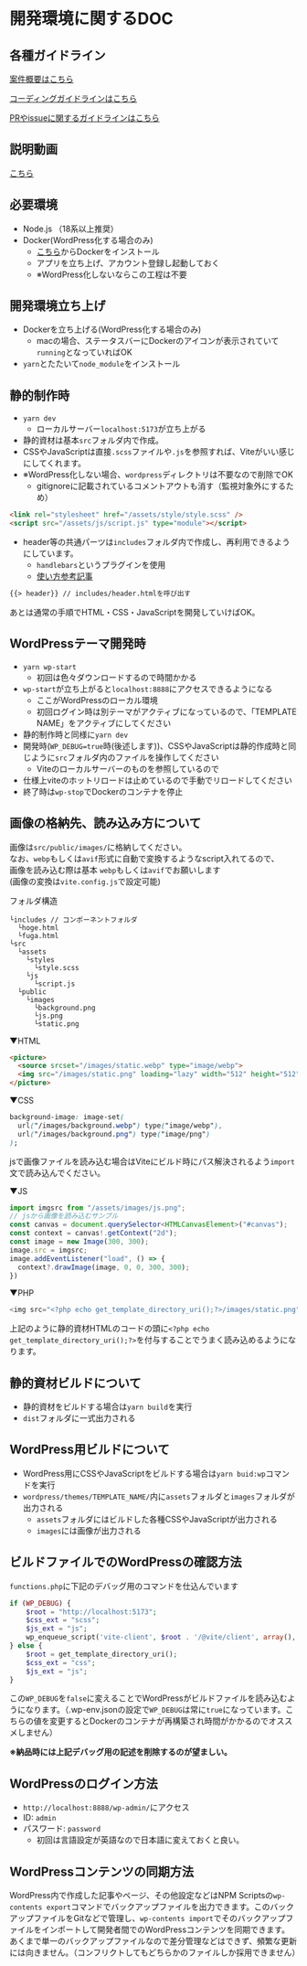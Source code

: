 # 開発環境に関するDOC

## 各種ガイドライン
[案件概要はこちら](./doc/coding-guidelines.md)

[コーディングガイドラインはこちら](./doc/coding-guidelines.md)

[PRやissueに関するガイドラインはこちら](./doc/pr-issue-guidelines.md)

## 説明動画
[こちら](https://defiant-crow-3a6.notion.site/1cd5a20fea11451aa4c16f1490afeea8?pvs=4)

## 必要環境
- Node.js （18系以上推奨）
- Docker(WordPress化する場合のみ)
  - [こちら](https://matsuand.github.io/docs.docker.jp.onthefly/get-docker/)からDockerをインストール
  - アプリを立ち上げ、アカウント登録し起動しておく
  - ※WordPress化しないならこの工程は不要

## 開発環境立ち上げ
- Dockerを立ち上げる(WordPress化する場合のみ)
   - macの場合、ステータスバーにDockerのアイコンが表示されていて`running`となっていればOK
- `yarn`とたたいて`node_module`をインストール


## 静的制作時
- `yarn dev`
  - ローカルサーバー`localhost:5173`が立ち上がる
- 静的資材は基本`src`フォルダ内で作成。
- CSSやJavaScriptは直接`.scss`ファイルや`.js`を参照すれば、Viteがいい感じにしてくれます。
- ※WordPress化しない場合、`wordpress`ディレクトリは不要なので削除でOK
  - gitignoreに記載されているコメントアウトも消す（監視対象外にするため）

```html
<link rel="stylesheet" href="/assets/style/style.scss" />
<script src="/assets/js/script.js" type="module"></script>
```

- header等の共通パーツは`includes`フォルダ内で作成し、再利用できるようにしています。
  - `handlebars`というプラグインを使用
  - [使い方参考記事](https://zenn.dev/tamon_kondo/articles/e6aceb1ea15f4b)

```html
{{> header}} // includes/header.htmlを呼び出す
```

あとは通常の手順でHTML・CSS・JavaScriptを開発していけばOK。

## WordPressテーマ開発時
- `yarn wp-start`
  - 初回は色々ダウンロードするので時間かかる
- `wp-start`が立ち上がると`localhost:8888`にアクセスできるようになる
  - ここがWordPressのローカル環境
  - 初回ログイン時は別テーマがアクティブになっているので、「TEMPLATE NAME」をアクティブにしてください
- 静的制作時と同様に`yarn dev`
- 開発時(`WP_DEBUG=true`時(後述します))、CSSやJavaScriptは静的作成時と同じように`src`フォルダ内のファイルを操作してください
  - Viteのローカルサーバーのものを参照しているので
- 仕様上viteのホットリロードは止めているので手動でリロードしてください
- 終了時は`wp-stop`でDockerのコンテナを停止

## 画像の格納先、読み込み方について
画像は`src/public/images/`に格納してください。<br>
なお、`webp`もしくは`avif`形式に自動で変換するようなscript入れてるので、<br>
画像を読み込む際は基本 `webp`もしくは`avif`でお願いします<br>
(画像の変換は`vite.config.js`で設定可能)

フォルダ構造
```
└includes // コンポーネントフォルダ
  └hoge.html
  └fuga.html
└src
  └assets
    └styles
      └style.scss
    └js
      └script.js
  └public
    └images
      └background.png
      └js.png
      └static.png
```

▼HTML
```html
<picture>
  <source srcset="/images/static.webp" type="image/webp">
  <img src="/images/static.png" loading="lazy" width="512" height="512" alt="">
</picture>
```

▼CSS
```css
background-image: image-set(
  url("/images/background.webp") type("image/webp"),
  url("/images/background.png") type("image/png")
);
```
jsで画像ファイルを読み込む場合はViteにビルド時にパス解決されるよう`import`文で読み込んでください。

▼JS
```js
import imgsrc from "/assets/images/js.png";
// jsから画像を読み込むサンプル
const canvas = document.querySelector<HTMLCanvasElement>("#canvas");
const context = canvas!.getContext("2d");
const image = new Image(300, 300);
image.src = imgsrc;
image.addEventListener("load", () => {
  context?.drawImage(image, 0, 0, 300, 300);
})
```

▼PHP
```php
<img src="<?php echo get_template_directory_uri();?>/images/static.png" alt="" width="300" height="300" />
```

上記のように静的資材HTMLのコードの頭に`<?php echo get_template_directory_uri();?>`を付与することでうまく読み込めるようになります。

## 静的資材ビルドについて
- 静的資材をビルドする場合は`yarn build`を実行
- `dist`フォルダに一式出力される

## WordPress用ビルドについて
- WordPress用にCSSやJavaScriptをビルドする場合は`yarn buid:wp`コマンドを実行
- `wordpress/themes/TEMPLATE_NAME/`内に`assets`フォルダと`images`フォルダが出力される
  - `assets`フォルダにはビルドした各種CSSやJavaScriptが出力される
  - `images`には画像が出力される

## ビルドファイルでのWordPressの確認方法
`functions.php`に下記のデバッグ用のコマンドを仕込んでいます

```php
if (WP_DEBUG) {
    $root = "http://localhost:5173";
    $css_ext = "scss";
    $js_ext = "js";
    wp_enqueue_script('vite-client', $root . '/@vite/client', array(), null, true);
} else {
    $root = get_template_directory_uri();
    $css_ext = "css";
    $js_ext = "js";
}
```

この`WP_DEBUG`を`false`に変えることでWordPressがビルドファイルを読み込むようになります。（.wp-env.jsonの設定で`WP_DEBUG`は常に`true`になっています。こちらの値を変更するとDockerのコンテナが再構築され時間がかかるのでオススメしません）

**※納品時には上記デバッグ用の記述を削除するのが望ましい。**

## WordPressのログイン方法
- `http://localhost:8888/wp-admin/`にアクセス
- ID: `admin`
- パスワード: `password`
  - 初回は言語設定が英語なので日本語に変えておくと良い。

## WordPressコンテンツの同期方法
WordPress内で作成した記事やページ、その他設定などはNPM Scriptsの`wp-contents export`コマンドでバックアップファイルを出力できます。このバックアップファイルをGitなどで管理し、`wp-contents import`でそのバックアップファイルをインポートして開発者間でのWordPressコンテンツを同期できます。あくまで単一のバックアップファイルなので差分管理などはできず、頻繁な更新には向きません。（コンフリクトしてもどちらかのファイルしか採用できません）

